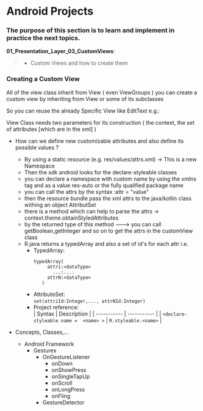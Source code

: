 # Android Projects
### The purpose of this section is to learn and implement in practice the next topics.

__01_Presentation_Layer_03_CustomViews__:<br>
> - Custom Views and how to create them
  


 ### Creating a Custom View
 
 All of the view class inherit from View  ( even ViewGroups )
 you can create a custom view by inheriting from View or some of its subclasses

 So you can reuse the already Specific View like EditText e.g.:


 View Class needs two parameters for its construction ( the context, the set of attributes [which are in the xml] )

 - How can we define new customizable attributes and also define its possible values ?

   - By using a static resource (e.g. res/values/attrs.xml) -> This is a new Namespace
   - Then the sdk android looks for the declare-styleable classes
   - you can declare a namespace with custom name <customNameNamespace> by using the xmlns tag and as a value res-auto or the fully qualified package name
   - you can call the attrs by the syntax <customNameNamespace>:attr = "value"
   - then  the resource bundle pass the xml attrs to the java/kotlin class withing an object AttributSet
   - there is a method which can help to parse the attrs ->     context.theme.obtainStyledAttributes
   - by the returned type of this method --->  you can call getBoolean,getInteger and so on to get the attrs in the customView class
   - R.java  returns a typedArray and also a set of id's for each attr i.e.
      - TypedArray: <br>
         ```
         typedArray(
              attri:<dataType>
                ...:....
              attrN:<dataType>
            )
         ```
      - AttributeSet: <br>
        `set(attriId:Integer,..., attrNId:Integer)`
      - Project reference: <br>
        | Syntax      | Description |
        | ----------- | ----------- |
        | `<declare-styleable name =  <name> >`      | `R.styleable.<name>`       |
- Concepts, Classes,...
  - Android Framework 
    - Gestures
      - OnGestureListener
        - onDown
        - onShowPress
        - onSingleTapUp
        - onScroll
        - onLongPress
        - onFling
      - GestureDetector


  
